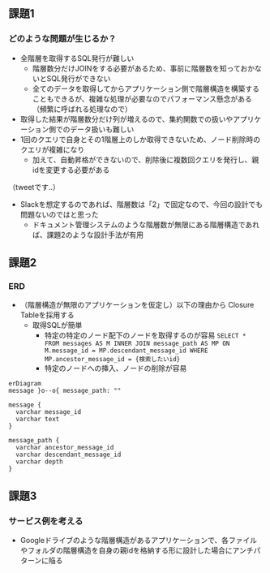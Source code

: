 ## 課題1
### どのような問題が生じるか？
- 全階層を取得するSQL発行が難しい
  - 階層数分だけJOINをする必要があるため、事前に階層数を知っておかないとSQL発行ができない
  - 全てのデータを取得してからアプリケーション側で階層構造を構築することもできるが、複雑な処理が必要なのでパフォーマンス懸念がある（頻繁に呼ばれる処理なので）
- 取得した結果が階層数分だけ列が増えるので、集約関数での扱いやアプリケーション側でのデータ扱いも難しい
- 1回のクエリで自身とその1階層上のしか取得できないため、ノード削除時のクエリが複雑になり
  - 加えて、自動昇格ができないので、削除後に複数回クエリを発行し、親idを変更する必要がある

（tweetです..）
- Slackを想定するのであれば、階層数は「2」で固定なので、今回の設計でも問題ないのではと思った
  - ドキュメント管理システムのような階層数が無限にある階層構造であれば、課題2のような設計手法が有用

## 課題2

### ERD
- （階層構造が無限のアプリケーションを仮定し）以下の理由から Closure Tableを採用する
  - 取得SQLが簡単
    - 特定の特定のノード配下のノードを取得するのが容易
    `SELECT * FROM messages AS M INNER JOIN message_path AS MP ON M.message_id = MP.descendant_message_id WHERE MP.ancestor_message_id = {検索したいid}`
    - 特定のノードへの挿入、ノードの削除が容易

```mermaid
erDiagram
message }o--o{ message_path: ""

message {
  varchar message_id
  varchar text
}

message_path {
  varchar ancestor_message_id
  varchar descendant_message_id
  varchar depth
}

```

## 課題3
### サービス例を考える
- Googleドライブのような階層構造があるアプリケーションで、各ファイルやフォルダの階層構造を自身の親idを格納する形に設計した場合にアンチパターンに陥る